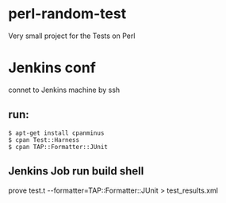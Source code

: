 # perl-random-test
Very small project for the Tests on Perl
# Jenkins conf
connet to Jenkins machine by ssh

## run:
```shell
$ apt-get install cpanminus
$ cpan Test::Harness
$ cpan TAP::Formatter::JUnit
```
## Jenkins Job run build shell 
prove test.t --formatter=TAP::Formatter::JUnit > test_results.xml
